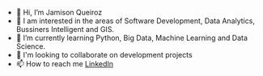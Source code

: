 - 👋 Hi, I’m Jamison Queiroz
- 👀 I am interested in the areas of Software Development, Data Analytics, Bussiners Intelligent and GIS.
- 🌱 I’m currently learning Python, Big Data, Machine Learning and Data Science.
- 💞️ I'm looking to collaborate on development projects
- 📫 How to reach me [LinkedIn](https://www.linkedin.com/in/jamison-queiroz?originalSubdomain=br)

<!---
jamison0902/jamison0902 is a ✨ special ✨ repository because its `README.md` (this file) appears on your GitHub profile.
You can click the Preview link to take a look at your changes.
--->
